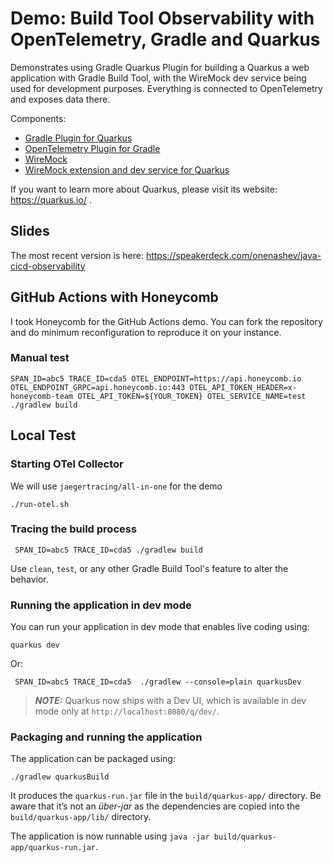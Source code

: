 # Demo: Build Tool Observability with OpenTelemetry, Gradle and Quarkus

Demonstrates using Gradle Quarkus Plugin for building a Quarkus a web application with Gradle Build Tool,
with the WireMock dev service being used for development purposes.
Everything is connected to OpenTelemetry and exposes data there.

Components:

- [Gradle Plugin for Quarkus](https://quarkus.io/guides/gradle-tooling)
- [OpenTelemetry Plugin for Gradle](https://github.com/craigatk/opentelemetry-gradle-plugin)
- [WireMock](https://wiremock.org/)
- [WireMock extension and dev service for Quarkus](https://github.com/quarkiverse/quarkus-wiremock)

If you want to learn more about Quarkus, please visit its website: https://quarkus.io/ .

## Slides

The most recent version is here: https://speakerdeck.com/onenashev/java-cicd-observability

## GitHub Actions with Honeycomb

I took Honeycomb for the GitHub Actions demo.
You can fork the repository and do minimum reconfiguration to reproduce it on your instance.

### Manual test

```shell
SPAN_ID=abc5 TRACE_ID=cda5 OTEL_ENDPOINT=https://api.honeycomb.io OTEL_ENDPOINT_GRPC=api.honeycomb.io:443 OTEL_API_TOKEN_HEADER=x-honeycomb-team OTEL_API_TOKEN=${YOUR_TOKEN} OTEL_SERVICE_NAME=test ./gradlew build
```

## Local Test

### Starting OTel Collector

We will use `jaegertracing/all-in-one` for the demo

```shell
./run-otel.sh
```

### Tracing the build process

```
 SPAN_ID=abc5 TRACE_ID=cda5 ./gradlew build
```

Use `clean`, `test`, or any other Gradle Build Tool's feature to alter the behavior.

### Running the application in dev mode

You can run your application in dev mode that enables live coding using:

```shell script
quarkus dev
```

Or:

```shell
 SPAN_ID=abc5 TRACE_ID=cda5  ./gradlew --console=plain quarkusDev
```

> **_NOTE:_**  Quarkus now ships with a Dev UI, which is available in dev mode only at `http://localhost:8080/q/dev/`.

### Packaging and running the application

The application can be packaged using:

```shell script
./gradlew quarkusBuild
```

It produces the `quarkus-run.jar` file in the `build/quarkus-app/` directory.
Be aware that it’s not an _über-jar_ as the dependencies are copied into the `build/quarkus-app/lib/` directory.

The application is now runnable using `java -jar build/quarkus-app/quarkus-run.jar`.
